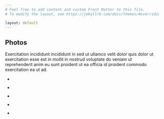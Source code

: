 ```yaml
---
# Feel free to add content and custom Front Matter to this file.
# To modify the layout, see https://jekyllrb.com/docs/themes/#overriding-theme-defaults

layout: default
---
```



<section aria-label="Main Callout" class="main-col">
  <h1 class="main-col-title">Photos</h1>
  <p class="main-col-content">Exercitation incididunt incididunt in sed ut ullamco velit dolor quis dolor ut exercitation esse est in mollit in nostrud voluptate do veniam ut reprehenderit anim eu sunt proident ut ea officia id proident commodo exercitation ea ut ad.</p>
</section>

<section class="categories">
  <ul class="cat-list">
    <li class="cat-main">
      <figure>
        <img class="scale" src="/images/nine.jpg" alt="">
        <figcaption></figcaption>
      </figure>
    </li>
    <li class="cat-main">
      <figure>
        <img class="scale" src="/images/nine.jpg" alt="">
        <figcaption></figcaption>
      </figure>
    </li>
    <li class="cat-sub">
      <figure>
        <img class="scale" src="/images/nine.jpg" alt="">
        <figcaption></figcaption>
      </figure>
    </li>
    <li class="cat-sub">
      <figure>
        <img class="scale" src="/images/nine.jpg" alt="">
        <figcaption></figcaption>
      </figure>
    </li>
    <li class="cat-sub">
      <figure>
        <img class="scale" src="/images/nine.jpg" alt="">
        <figcaption></figcaption>
      </figure>
    </li>
  </ul>
</section>